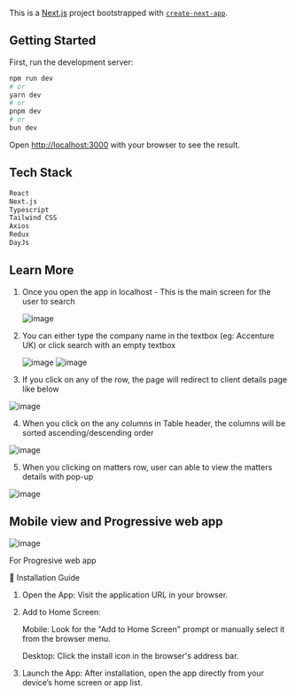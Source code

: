 This is a [Next.js](https://nextjs.org/) project bootstrapped with [`create-next-app`](https://github.com/vercel/next.js/tree/canary/packages/create-next-app).

## Getting Started

First, run the development server:

```bash
npm run dev
# or
yarn dev
# or
pnpm dev
# or
bun dev
```

Open [http://localhost:3000](http://localhost:3000) with your browser to see the result.

## Tech Stack

```bash
React
Next.js
Typescript
Tailwind CSS
Axios
Redux
DayJs
```

## Learn More
1) Once you open the app in localhost - This is the main screen for the user to search

   ![image](https://github.com/user-attachments/assets/14fd1f37-3a2d-492b-93da-01ac6b1981fd)



2) You can either type the company name in the textbox (eg: Accenture UK) or click search with an empty textbox

   ![image](https://github.com/user-attachments/assets/ecf847d0-d279-415d-b168-17b66ecbbe5e)
![image](https://github.com/user-attachments/assets/4afea180-8110-4010-8ab1-c5c24c728963)

3) If you click on any of the row, the page will redirect to client details page like below

![image](https://github.com/user-attachments/assets/a6d7cc3c-1a8e-40ed-916c-9a69372f0bb8)


4) When you click on the any columns in Table header, the columns will be sorted ascending/descending order
   
![image](https://github.com/user-attachments/assets/57d63620-6414-47bb-80a0-185de42c4ee1)


5) When you clicking on matters row, user can able to view the matters details with pop-up

![image](https://github.com/user-attachments/assets/536d817b-b174-495c-983f-82cd950ec4e2)

## Mobile view and Progressive web app

![image](https://github.com/user-attachments/assets/5ff8b753-8488-4cda-9d93-2f322a40164e)

For Progresive web app

📱 Installation Guide

1) Open the App: Visit the application URL in your browser.

2) Add to Home Screen:

    Mobile: Look for the "Add to Home Screen" prompt or manually select it from the browser menu.

    Desktop: Click the install icon in the browser's address bar.

3) Launch the App: After installation, open the app directly from your device’s home screen or app list.
 


